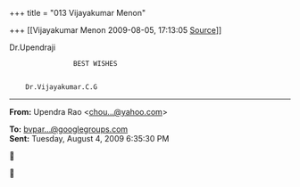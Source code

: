 +++
title = "013 Vijayakumar Menon"

+++
[[Vijayakumar Menon	2009-08-05, 17:13:05 [Source](https://groups.google.com/g/bvparishat/c/zWsjib0cC50)]]



Dr.Upendraji

                    BEST WISHES

                                   
        Dr.Vijayakumar.C.G

  

------------------------------------------------------------------------

**From:** Upendra Rao \<[chou...@yahoo.com]()\>  

**To:** [bvpar...@googlegroups.com]()  
**Sent:** Tuesday, August 4, 2009 6:35:30 PM





